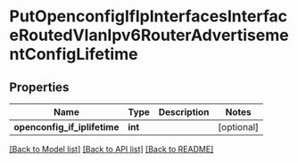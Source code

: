 # PutOpenconfigIfIpInterfacesInterfaceRoutedVlanIpv6RouterAdvertisementConfigLifetime

## Properties
Name | Type | Description | Notes
------------ | ------------- | ------------- | -------------
**openconfig_if_iplifetime** | **int** |  | [optional] 

[[Back to Model list]](../README.md#documentation-for-models) [[Back to API list]](../README.md#documentation-for-api-endpoints) [[Back to README]](../README.md)


